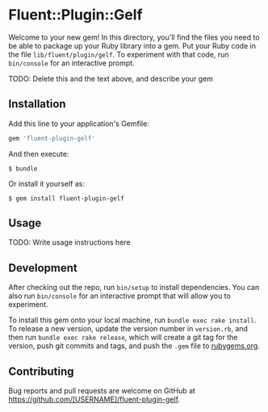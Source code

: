 # Fluent::Plugin::Gelf

Welcome to your new gem! In this directory, you'll find the files you need to be able to package up your Ruby library into a gem. Put your Ruby code in the file `lib/fluent/plugin/gelf`. To experiment with that code, run `bin/console` for an interactive prompt.

TODO: Delete this and the text above, and describe your gem

## Installation

Add this line to your application's Gemfile:

```ruby
gem 'fluent-plugin-gelf'
```

And then execute:

    $ bundle

Or install it yourself as:

    $ gem install fluent-plugin-gelf

## Usage

TODO: Write usage instructions here

## Development

After checking out the repo, run `bin/setup` to install dependencies. You can also run `bin/console` for an interactive prompt that will allow you to experiment.

To install this gem onto your local machine, run `bundle exec rake install`. To release a new version, update the version number in `version.rb`, and then run `bundle exec rake release`, which will create a git tag for the version, push git commits and tags, and push the `.gem` file to [rubygems.org](https://rubygems.org).

## Contributing

Bug reports and pull requests are welcome on GitHub at https://github.com/[USERNAME]/fluent-plugin-gelf.

